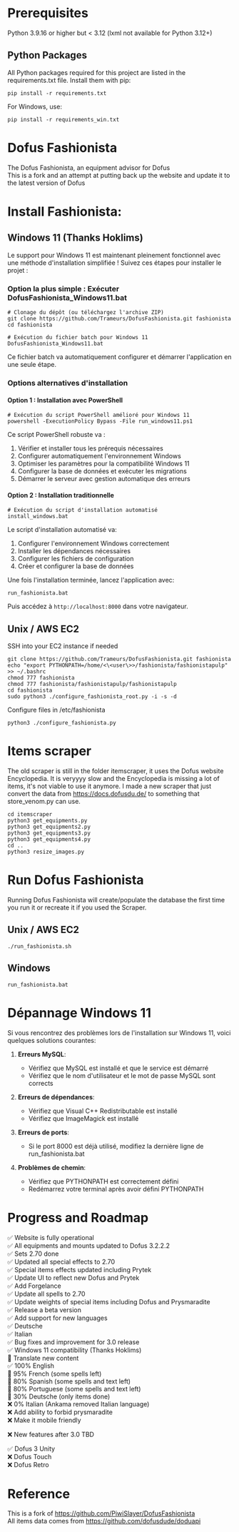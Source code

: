 # Prerequisites

Python 3.9.16 or higher but < 3.12 (lxml not available for Python 3.12+)

## Python Packages

All Python packages required for this project are listed in the requirements.txt file. 
Install them with pip:  
```shell   
pip install -r requirements.txt
```

For Windows, use:
```shell
pip install -r requirements_win.txt
```

# Dofus Fashionista
The Dofus Fashionista, an equipment advisor for Dofus    
This is a fork and an attempt at putting back up the website and update it to the latest version of Dofus

# Install Fashionista:

## Windows 11 (Thanks Hoklims)

Le support pour Windows 11 est maintenant pleinement fonctionnel avec une méthode d'installation simplifiée ! Suivez ces étapes pour installer le projet :

### Option la plus simple : Exécuter DofusFashionista_Windows11.bat

```shell
# Clonage du dépôt (ou téléchargez l'archive ZIP)
git clone https://github.com/Trameurs/DofusFashionista.git fashionista
cd fashionista

# Exécution du fichier batch pour Windows 11
DofusFashionista_Windows11.bat
```

Ce fichier batch va automatiquement configurer et démarrer l'application en une seule étape.

### Options alternatives d'installation

#### Option 1 : Installation avec PowerShell

```shell
# Exécution du script PowerShell amélioré pour Windows 11
powershell -ExecutionPolicy Bypass -File run_windows11.ps1
```

Ce script PowerShell robuste va :
1. Vérifier et installer tous les prérequis nécessaires
2. Configurer automatiquement l'environnement Windows
3. Optimiser les paramètres pour la compatibilité Windows 11
4. Configurer la base de données et exécuter les migrations
5. Démarrer le serveur avec gestion automatique des erreurs

#### Option 2 : Installation traditionnelle

```shell
# Exécution du script d'installation automatisé
install_windows.bat
```

Le script d'installation automatisé va:
1. Configurer l'environnement Windows correctement
2. Installer les dépendances nécessaires
3. Configurer les fichiers de configuration
4. Créer et configurer la base de données

Une fois l'installation terminée, lancez l'application avec:
```shell
run_fashionista.bat
```

Puis accédez à `http://localhost:8000` dans votre navigateur.

## Unix / AWS EC2

SSH into your EC2 instance if needed

```shell 
git clone https://github.com/Trameurs/DofusFashionista.git fashionista  
echo "export PYTHONPATH=/home/<\<user\>>/fashionista/fashionistapulp" >> ~/.bashrc  
chmod 777 fashionista  
chmod 777 fashionista/fashionistapulp/fashionistapulp  
cd fashionista  
sudo python3 ./configure_fashionista_root.py -i -s -d  
```

Configure files in /etc/fashionista

```shell
python3 ./configure_fashionista.py
```

# Items scraper

The old scraper is still in the folder itemscraper, it uses the Dofus website Encyclopedia. It is veryyyy slow and the Encyclopedia is missing a lot of items, it's not viable to use it anymore. I made a new scraper that just convert the data from https://docs.dofusdu.de/ to something that store_venom.py can use.

```shell
cd itemscraper  
python3 get_equipments.py  
python3 get_equipments2.py
python3 get_equipments3.py
python3 get_equipments4.py  
cd ..
python3 resize_images.py
```

# Run Dofus Fashionista

Running Dofus Fashionista will create/populate the database the first time you run it or recreate it if you used the Scraper.

## Unix / AWS EC2

```shell
./run_fashionista.sh
```

## Windows

```shell
run_fashionista.bat
```

# Dépannage Windows 11

Si vous rencontrez des problèmes lors de l'installation sur Windows 11, voici quelques solutions courantes:

1. **Erreurs MySQL**:
   - Vérifiez que MySQL est installé et que le service est démarré
   - Vérifiez que le nom d'utilisateur et le mot de passe MySQL sont corrects

2. **Erreurs de dépendances**:
   - Vérifiez que Visual C++ Redistributable est installé
   - Vérifiez que ImageMagick est installé

3. **Erreurs de ports**:
   - Si le port 8000 est déjà utilisé, modifiez la dernière ligne de run_fashionista.bat

4. **Problèmes de chemin**:
   - Vérifiez que PYTHONPATH est correctement défini
   - Redémarrez votre terminal après avoir défini PYTHONPATH

# Progress and Roadmap

✅ Website is fully operational     
✅ All equipments and mounts updated to Dofus 3.2.2.2      
✅ Sets 2.70 done  
✅ Updated all special effects to 2.70     
✅ Special items effects updated including Prytek         
✅ Update UI to reflect new Dofus and Prytek       
✅ Add Forgelance          
✅ Update all spells to 2.70          
✅ Update weights of special items including Dofus and Prysmaradite         
✅ Release a beta version          
✅ Add support for new languages         
    ✅ Deutsche          
    ✅ Italian          
✅ Bug fixes and improvement for 3.0 release     
✅ Windows 11 compatibility (Thanks Hoklims)         
🚧 Translate new content           
    ✅ 100% English           
    🚧 95% French (some spells left)            
    🚧 80% Spanish (some spells and text left)           
    🚧 80% Portuguese (some spells and text left)          
    🚧 30% Deutsche (only items done)           
    ❌ 0% Italian (Ankama removed Italian language)           
❌ Add ability to forbid prysmaradite       
❌ Make it mobile friendly             
        
❌ New features after 3.0 TBD         
       
✅ Dofus 3 Unity             
❌ Dofus Touch            
❌ Dofus Retro             

# Reference

This is a fork of https://github.com/PiwiSlayer/DofusFashionista      
All items data comes from https://github.com/dofusdude/doduapi
